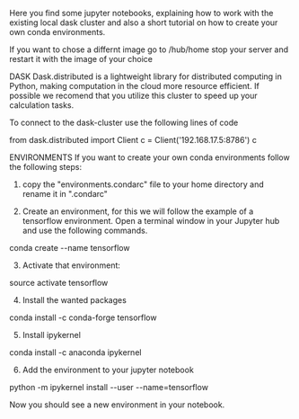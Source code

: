 Here you find some jupyter notebooks, explaining how to work with the existing local dask cluster and also a short tutorial on how to create your own conda environments. 

If you want to chose a differnt image go to /hub/home stop your server and restart it with the image of your choice

DASK
Dask.distributed is a lightweight library for distributed computing in Python, making computation in the cloud more resource efficient. If possible we recomend that you utilize this cluster to speed up your calculation tasks.

To connect to the dask-cluster use the following lines of code 

from dask.distributed import Client
c = Client('192.168.17.5:8786')
c


ENVIRONMENTS
If you want to create your own conda environments follow the following steps: 

1. copy the "environments.condarc" file to your home directory and rename it in ".condarc"


2. Create an environment, for this we will follow the example of a tensorflow environment. Open a terminal window in your Jupyter hub and use the following commands.

conda create --name tensorflow


3. Activate that environment: 

source activate tensorflow


4. Install the wanted packages

conda install -c conda-forge tensorflow


5. Install ipykernel

conda install -c anaconda ipykernel


6. Add the environment to your jupyter notebook

python -m ipykernel install --user --name=tensorflow


Now you should see a new environment in your notebook. 
